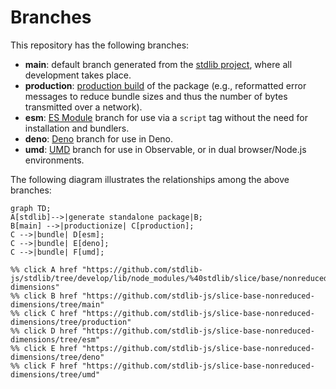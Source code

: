 <!--

@license Apache-2.0

Copyright (c) 2022 The Stdlib Authors.

Licensed under the Apache License, Version 2.0 (the "License");
you may not use this file except in compliance with the License.
You may obtain a copy of the License at

    http://www.apache.org/licenses/LICENSE-2.0

Unless required by applicable law or agreed to in writing, software
distributed under the License is distributed on an "AS IS" BASIS,
WITHOUT WARRANTIES OR CONDITIONS OF ANY KIND, either express or implied.
See the License for the specific language governing permissions and
limitations under the License.

-->

# Branches

This repository has the following branches:

-   **main**: default branch generated from the [stdlib project][stdlib-url], where all development takes place.
-   **production**: [production build][production-url] of the package (e.g., reformatted error messages to reduce bundle sizes and thus the number of bytes transmitted over a network).
-   **esm**: [ES Module][esm-url] branch for use via a `script` tag without the need for installation and bundlers.
-   **deno**: [Deno][deno-url] branch for use in Deno.
-   **umd**: [UMD][umd-url] branch for use in Observable, or in dual browser/Node.js environments.

The following diagram illustrates the relationships among the above branches:

```mermaid
graph TD;
A[stdlib]-->|generate standalone package|B;
B[main] -->|productionize| C[production];
C -->|bundle| D[esm];
C -->|bundle| E[deno];
C -->|bundle| F[umd];

%% click A href "https://github.com/stdlib-js/stdlib/tree/develop/lib/node_modules/%40stdlib/slice/base/nonreduced-dimensions"
%% click B href "https://github.com/stdlib-js/slice-base-nonreduced-dimensions/tree/main"
%% click C href "https://github.com/stdlib-js/slice-base-nonreduced-dimensions/tree/production"
%% click D href "https://github.com/stdlib-js/slice-base-nonreduced-dimensions/tree/esm"
%% click E href "https://github.com/stdlib-js/slice-base-nonreduced-dimensions/tree/deno"
%% click F href "https://github.com/stdlib-js/slice-base-nonreduced-dimensions/tree/umd"
```

[stdlib-url]: https://github.com/stdlib-js/stdlib/tree/develop/lib/node_modules/%40stdlib/slice/base/nonreduced-dimensions
[production-url]: https://github.com/stdlib-js/slice-base-nonreduced-dimensions/tree/production
[deno-url]: https://github.com/stdlib-js/slice-base-nonreduced-dimensions/tree/deno
[umd-url]: https://github.com/stdlib-js/slice-base-nonreduced-dimensions/tree/umd
[esm-url]: https://github.com/stdlib-js/slice-base-nonreduced-dimensions/tree/esm